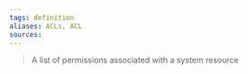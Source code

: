 ```yaml
---
tags: definition
aliases: ACLs, ACL
sources: 
---
```


> A list of permissions associated with a system resource 